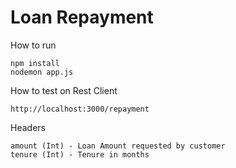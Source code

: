 # Loan Repayment

How to run
```
npm install
nodemon app.js
```

How to test on Rest Client
```
http://localhost:3000/repayment
```

Headers
```
amount (Int) - Loan Amount requested by customer
tenure (Int) - Tenure in months
```
